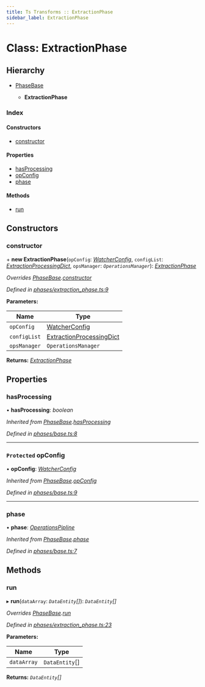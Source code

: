 ```yaml
---
title: Ts Transforms :: ExtractionPhase
sidebar_label: ExtractionPhase
---
```


# Class: ExtractionPhase

## Hierarchy

* [PhaseBase](phasebase.md)

  * **ExtractionPhase**

### Index

#### Constructors

* [constructor](extractionphase.md#constructor)

#### Properties

* [hasProcessing](extractionphase.md#hasprocessing)
* [opConfig](extractionphase.md#protected-opconfig)
* [phase](extractionphase.md#phase)

#### Methods

* [run](extractionphase.md#run)

## Constructors

###  constructor

\+ **new ExtractionPhase**(`opConfig`: *[WatcherConfig](../interfaces/watcherconfig.md)*, `configList`: *[ExtractionProcessingDict](../interfaces/extractionprocessingdict.md)*, `opsManager`: *`OperationsManager`*): *[ExtractionPhase](extractionphase.md)*

*Overrides [PhaseBase](phasebase.md).[constructor](phasebase.md#constructor)*

*Defined in [phases/extraction_phase.ts:9](https://github.com/terascope/teraslice/blob/7cdb60b1/packages/ts-transforms/src/phases/extraction_phase.ts#L9)*

**Parameters:**

Name | Type |
------ | ------ |
`opConfig` | [WatcherConfig](../interfaces/watcherconfig.md) |
`configList` | [ExtractionProcessingDict](../interfaces/extractionprocessingdict.md) |
`opsManager` | `OperationsManager` |

**Returns:** *[ExtractionPhase](extractionphase.md)*

## Properties

###  hasProcessing

• **hasProcessing**: *boolean*

*Inherited from [PhaseBase](phasebase.md).[hasProcessing](phasebase.md#hasprocessing)*

*Defined in [phases/base.ts:8](https://github.com/terascope/teraslice/blob/7cdb60b1/packages/ts-transforms/src/phases/base.ts#L8)*

___

### `Protected` opConfig

• **opConfig**: *[WatcherConfig](../interfaces/watcherconfig.md)*

*Inherited from [PhaseBase](phasebase.md).[opConfig](phasebase.md#protected-opconfig)*

*Defined in [phases/base.ts:9](https://github.com/terascope/teraslice/blob/7cdb60b1/packages/ts-transforms/src/phases/base.ts#L9)*

___

###  phase

• **phase**: *[OperationsPipline](../interfaces/operationspipline.md)*

*Inherited from [PhaseBase](phasebase.md).[phase](phasebase.md#phase)*

*Defined in [phases/base.ts:7](https://github.com/terascope/teraslice/blob/7cdb60b1/packages/ts-transforms/src/phases/base.ts#L7)*

## Methods

###  run

▸ **run**(`dataArray`: *`DataEntity`[]*): *`DataEntity`[]*

*Overrides [PhaseBase](phasebase.md).[run](phasebase.md#abstract-run)*

*Defined in [phases/extraction_phase.ts:23](https://github.com/terascope/teraslice/blob/7cdb60b1/packages/ts-transforms/src/phases/extraction_phase.ts#L23)*

**Parameters:**

Name | Type |
------ | ------ |
`dataArray` | `DataEntity`[] |

**Returns:** *`DataEntity`[]*
